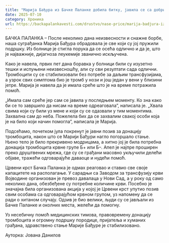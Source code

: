 ```yaml
---
title: "Марија Бађура из Бачке Паланке добила битку, јавила се са добрим вестима"
date: 2025-07-10
category: Хроника
url: https://backapalankavesti.com/drustvo/nase-price/marija-badjura-iz-backe-palanke-dobila-bitku/
---
```


БАЧКА ПАЛАНКА – После неколико дана неизвесности и снажне борбе, наша суграђанка Марија Бађура обрадовала је све који су јој пружили подршку. Из болнице је стигла порука да се осећа одлично и да је, што је најважније, дијагноза леукемије званично искључена.

Како је навела, првих пет дана боравка у болници били су изузетно тешки и испуњени неизвесношћу, али су сви резултати сада одлични. Тромбоцити су се стабилизовали без потребе за даљим трансфузијама, а узрок свих симптома био је тромб у нози и још један у вени у близини јетре. Марија је навела да је имала среће што је на време потражила помоћ.

„Имала сам среће јер сам се јавила у последњем моменту. Ко зна како би се то завршило да нисам на време одреаговала“, написала је. „Хвала свима који су били уз мене и који су се одазвали у тим моментима. Захвална сам до неба. Пожелела бих да се захвалим свакој особи која је на било који начин помогла“, написала је Марија.

Подсећамо, почетком јула покренут је јавни позив за донацију тромбоцита, након што се Марији Бађури нагло погоршало стање. Њено тело је било прекривено модрицама, а хитно јој је била потребна донација тромбоцита крвне групе Б+ или Б–. Апел је најпре проширен преко друштвених мрежа, где су се грађани масовно укључили делећи објаве, тражећи одговарајуће даваоце и нудећи помоћ.

Црвени крст Бачка Паланка је одмах реаговао и ставио све своје капацитете на располагање. У сарадњи са Заводом за трансфузију крви Војводине организован је превоз давалаца у Нови Сад, а у року од само неколико дана, обезбеђене су потребне количине крви. Посебно је значајна била организована акција у којој је Црвени крст упутио позив свим особама са одговарајућом крвном групом, уз напомену да се ради о хитаном случају. Одзив је био велики, људи су се јављали из Бачке Паланке и околних места, желећи да помогну.

Уз несебичну помоћ медицинских тимова, правовремену донацију тромбоцита и огромну подршку породице, пријатеља и хуманих грађана, здравствено стање Марије Бађуре је стабилизовано.

Ауторка: Јована Данилов
